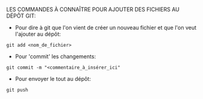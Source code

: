 LES COMMANDES À CONNAÎTRE POUR AJOUTER DES FICHIERS AU DÉPÔT GIT:

- Pour dire à git que l'on vient de créer un nouveau fichier et que l'on veut l'ajouter au dépôt:
```
git add <nom_de_fichier>
```
- Pour 'commit' les changements:
```
git commit -m "<commentaire_à_insérer_ici"
```
- Pour envoyer le tout au dépôt:
```
git push
```
